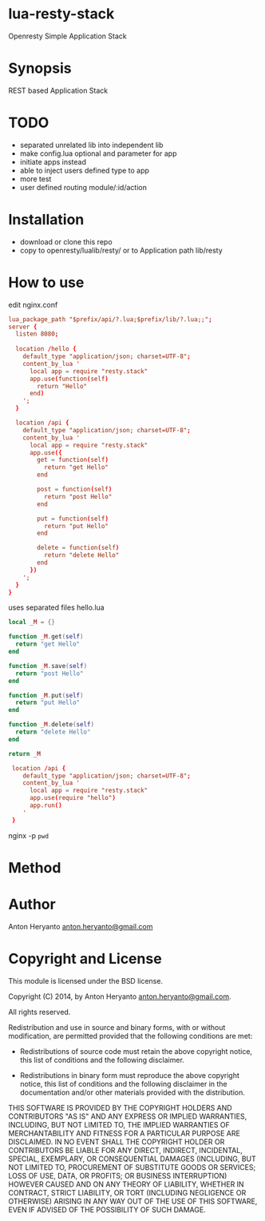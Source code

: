lua-resty-stack
===============

Openresty Simple Application Stack

Synopsis
========
REST based Application Stack

TODO
====
* separated unrelated lib into independent lib
* make config.lua optional and parameter for app
* initiate apps instead
* able to inject users defined type to app
* more test
* user defined routing module/:id/action

Installation
============
* download or clone this repo
* copy to openresty/lualib/resty/ or to Application path lib/resty

How to use
==========
edit nginx.conf

```nginx.conf
lua_package_path "$prefix/api/?.lua;$prefix/lib/?.lua;;";
server {
  listen 8080;
  
  location /hello {
    default_type "application/json; charset=UTF-8";
    content_by_lua '
      local app = require "resty.stack"
      app.use(function(self)
        return "Hello" 
      end)
    ';
  }

  location /api {
    default_type "application/json; charset=UTF-8";
    content_by_lua '
      local app = require "resty.stack"
      app.use({
        get = function(self)
          return "get Hello" 
        end

        post = function(self) 
          return "post Hello"
        end

        put = function(self) 
          return "put Hello"
        end

        delete = function(self)
          return "delete Hello"
        end
      })
    ';
  }
}
```
uses separated files
hello.lua
```lua
local _M = {}

function _M.get(self)
  return "get Hello" 
end

function _M.save(self) 
  return "post Hello"
end

function _M.put(self) 
  return "put Hello"
end

function _M.delete(self)
  return "delete Hello"
end

return _M
```

```nginx.conf
 location /api {
    default_type "application/json; charset=UTF-8";
    content_by_lua '
      local app = require "resty.stack"
      app.use(require "hello")
      app.run()
    '
 }
```

nginx -p `pwd`



Method
======



Author
======

Anton Heryanto <anton.heryanto@gmail.com>


Copyright and License
=====================

This module is licensed under the BSD license.

Copyright (C) 2014, by Anton Heryanto <anton.heryanto@gmail.com>.

All rights reserved.

Redistribution and use in source and binary forms, with or without modification, are permitted provided that the following conditions are met:

* Redistributions of source code must retain the above copyright notice, this list of conditions and the following disclaimer.

* Redistributions in binary form must reproduce the above copyright notice, this list of conditions and the following disclaimer in the documentation and/or other materials provided with the distribution.

THIS SOFTWARE IS PROVIDED BY THE COPYRIGHT HOLDERS AND CONTRIBUTORS "AS IS" AND ANY EXPRESS OR IMPLIED WARRANTIES, INCLUDING, BUT NOT LIMITED TO, THE IMPLIED WARRANTIES OF MERCHANTABILITY AND FITNESS FOR A PARTICULAR PURPOSE ARE DISCLAIMED. IN NO EVENT SHALL THE COPYRIGHT HOLDER OR CONTRIBUTORS BE LIABLE FOR ANY DIRECT, INDIRECT, INCIDENTAL, SPECIAL, EXEMPLARY, OR CONSEQUENTIAL DAMAGES (INCLUDING, BUT NOT LIMITED TO, PROCUREMENT OF SUBSTITUTE GOODS OR SERVICES; LOSS OF USE, DATA, OR PROFITS; OR BUSINESS INTERRUPTION) HOWEVER CAUSED AND ON ANY THEORY OF LIABILITY, WHETHER IN CONTRACT, STRICT LIABILITY, OR TORT (INCLUDING NEGLIGENCE OR OTHERWISE) ARISING IN ANY WAY OUT OF THE USE OF THIS SOFTWARE, EVEN IF ADVISED OF THE POSSIBILITY OF SUCH DAMAGE.
